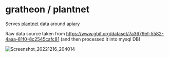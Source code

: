 # gratheon / plantnet
Serves [plantnet](https://plantnet.org/en/) data around apiary

Raw data source taken from https://www.gbif.org/dataset/7a3679ef-5582-4aaa-81f0-8c2545cafc81
(and then processed it into mysql DB)

![Screenshot_20221216_204014](https://user-images.githubusercontent.com/445122/208166785-60b9d14a-4869-457e-9300-31a1d980e47d.png)
